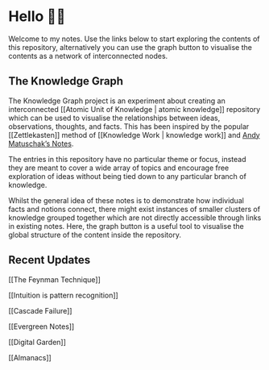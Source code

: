 # Hello 👋🏻
Welcome to my notes. Use the links below to start exploring the contents of this repository, alternatively you can use the graph button to visualise the contents as a network of interconnected nodes.

## The Knowledge Graph
The Knowledge Graph project is an experiment about creating an interconnected [[Atomic Unit of Knowledge | atomic knowledge]] repository which can be used to visualise the relationships between ideas, observations, thoughts, and facts. This has been inspired by the popular [[Zettlekasten]] method of [[Knowledge Work | knowledge work]] and [Andy Matuschak’s Notes](https://notes.andymatuschak.org/About_these_notes).

The entries in this repository have no particular theme or focus, instead they are meant to cover a wide array of topics and encourage free exploration of ideas without being tied down to any particular branch of knowledge.

Whilst the general idea of these notes is to demonstrate how individual facts and notions connect, there might exist instances of smaller clusters of knowledge grouped together which are not directly accessible through links in existing notes. Here, the graph button is a useful tool to visualise the global structure of the content inside the repository.

## Recent Updates
[[The Feynman Technique]]

[[Intuition is pattern recognition]]

[[Cascade Failure]]

[[Evergreen Notes]]

[[Digital Garden]]

[[Almanacs]]